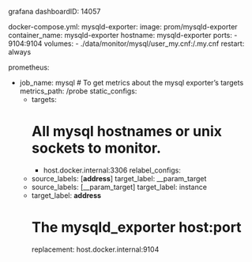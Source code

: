 

grafana dashboardID: 14057

docker-compose.yml:
  mysqld-exporter:
    image: prom/mysqld-exporter
    container_name: mysqld-exporter
    hostname: mysqld-exporter
    ports:
      - 9104:9104
    volumes:
      - ./data/monitor/mysql/user_my.cnf:/.my.cnf
    restart: always

prometheus:
  - job_name: mysql # To get metrics about the mysql exporter’s targets
    metrics_path: /probe
    static_configs:
      - targets:
        # All mysql hostnames or unix sockets to monitor.
        - host.docker.internal:3306
    relabel_configs:
      - source_labels: [__address__]
        target_label: __param_target
      - source_labels: [__param_target]
        target_label: instance
      - target_label: __address__
        # The mysqld_exporter host:port
        replacement: host.docker.internal:9104    